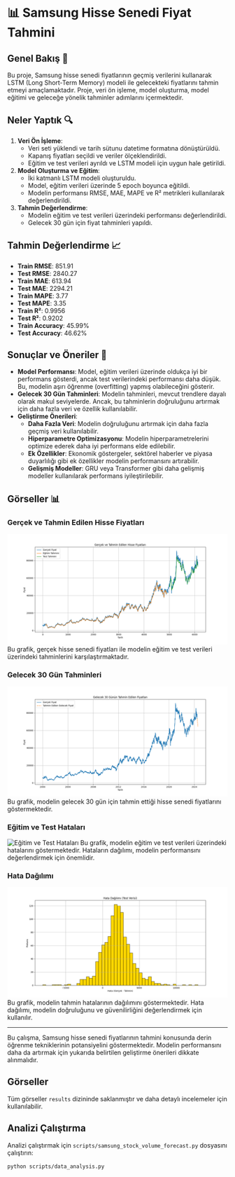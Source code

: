 # 📊 Samsung Hisse Senedi Fiyat Tahmini

## Genel Bakış 🌟
Bu proje, Samsung hisse senedi fiyatlarının geçmiş verilerini kullanarak LSTM (Long Short-Term Memory) modeli ile gelecekteki fiyatlarını tahmin etmeyi amaçlamaktadır. Proje, veri ön işleme, model oluşturma, model eğitimi ve geleceğe yönelik tahminler adımlarını içermektedir.

## Neler Yaptık 🔍
1. **Veri Ön İşleme**:
   - Veri seti yüklendi ve tarih sütunu datetime formatına dönüştürüldü.
   - Kapanış fiyatları seçildi ve veriler ölçeklendirildi.
   - Eğitim ve test verileri ayrıldı ve LSTM modeli için uygun hale getirildi.
2. **Model Oluşturma ve Eğitim**:
   - İki katmanlı LSTM modeli oluşturuldu.
   - Model, eğitim verileri üzerinde 5 epoch boyunca eğitildi.
   - Modelin performansı RMSE, MAE, MAPE ve R² metrikleri kullanılarak değerlendirildi.
3. **Tahmin Değerlendirme**:
   - Modelin eğitim ve test verileri üzerindeki performansı değerlendirildi.
   - Gelecek 30 gün için fiyat tahminleri yapıldı.

## Tahmin Değerlendirme 📈
- **Train RMSE**: 851.91
- **Test RMSE**: 2840.27
- **Train MAE**: 613.94
- **Test MAE**: 2294.21
- **Train MAPE**: 3.77
- **Test MAPE**: 3.35
- **Train R²**: 0.9956
- **Test R²**: 0.9202
- **Train Accuracy**: 45.99%
- **Test Accuracy**: 46.62%

## Sonuçlar ve Öneriler 📝
- **Model Performansı**: Model, eğitim verileri üzerinde oldukça iyi bir performans gösterdi, ancak test verilerindeki performansı daha düşük. Bu, modelin aşırı öğrenme (overfitting) yapmış olabileceğini gösterir.
- **Gelecek 30 Gün Tahminleri**: Modelin tahminleri, mevcut trendlere dayalı olarak makul seviyelerde. Ancak, bu tahminlerin doğruluğunu artırmak için daha fazla veri ve özellik kullanılabilir.
- **Geliştirme Önerileri**:
  - **Daha Fazla Veri**: Modelin doğruluğunu artırmak için daha fazla geçmiş veri kullanılabilir.
  - **Hiperparametre Optimizasyonu**: Modelin hiperparametrelerini optimize ederek daha iyi performans elde edilebilir.
  - **Ek Özellikler**: Ekonomik göstergeler, sektörel haberler ve piyasa duyarlılığı gibi ek özellikler modelin performansını artırabilir.
  - **Gelişmiş Modeller**: GRU veya Transformer gibi daha gelişmiş modeller kullanılarak performans iyileştirilebilir.

## Görseller 📊

### Gerçek ve Tahmin Edilen Hisse Fiyatları
![Gerçek ve Tahmin Edilen Hisse Fiyatları](../results/lstm_predictions.png)
Bu grafik, gerçek hisse senedi fiyatları ile modelin eğitim ve test verileri üzerindeki tahminlerini karşılaştırmaktadır.

### Gelecek 30 Gün Tahminleri
![Gelecek 30 Gün Tahminleri](../results/future_predictions.png)
Bu grafik, modelin gelecek 30 gün için tahmin ettiği hisse senedi fiyatlarını göstermektedir.

### Eğitim ve Test Hataları
![Eğitim ve Test Hataları](../results/train_test_errors.png)
Bu grafik, modelin eğitim ve test verileri üzerindeki hatalarını göstermektedir. Hataların dağılımı, modelin performansını değerlendirmek için önemlidir.

### Hata Dağılımı
![Hata Dağılımı](../results/error_distribution.png)
Bu grafik, modelin tahmin hatalarının dağılımını göstermektedir. Hata dağılımı, modelin doğruluğunu ve güvenilirliğini değerlendirmek için kullanılır.

---

Bu çalışma, Samsung hisse senedi fiyatlarının tahmini konusunda derin öğrenme tekniklerinin potansiyelini göstermektedir. Modelin performansını daha da artırmak için yukarıda belirtilen geliştirme önerileri dikkate alınmalıdır.

## Görseller
Tüm görseller `results` dizininde saklanmıştır ve daha detaylı incelemeler için kullanılabilir.

## Analizi Çalıştırma
Analizi çalıştırmak için `scripts/samsung_stock_volume_forecast.py` dosyasını çalıştırın:

```bash
python scripts/data_analysis.py
```